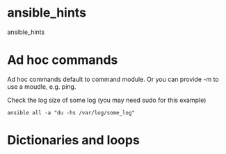 # ansible_hints
ansible_hints


<h1>Ad hoc commands</h1>

Ad hoc commands default to command module. Or you can provide -m to use a moudle, e.g. ping.

Check the log size of some log (you may need sudo for this example)

``ansible all -a "du -hs /var/log/some_log"``



<h1>Dictionaries and loops</h1>

